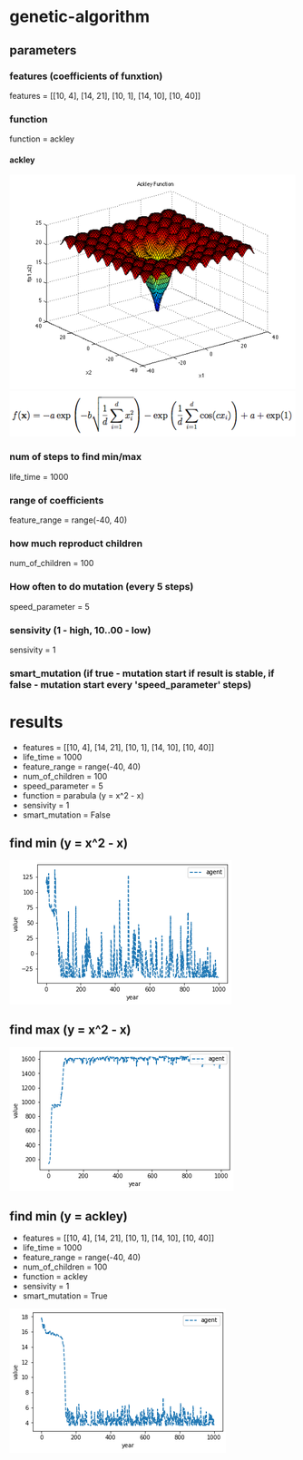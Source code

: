 # genetic-algorithm

## parameters
### features (coefficients of funxtion)
features = [[10, 4], [14, 21], [10, 1], [14, 10], [10, 40]]
### function
function = ackley
#### ackley
![ackley](ackley.png)
![equation](ackley_function.png)
### num of steps to find min/max
life_time = 1000
### range of coefficients
feature_range = range(-40, 40)
### how much reproduct children 
num_of_children = 100
### How often to do mutation (every 5 steps)
speed_parameter = 5
### sensivity (1 - high, 10..00 - low)
sensivity = 1
### smart_mutation (if true - mutation start if result is stable, if false - mutation start every 'speed_parameter' steps) 

# results 
- features = [[10, 4], [14, 21], [10, 1], [14, 10], [10, 40]]
- life_time = 1000
- feature_range = range(-40, 40)
- num_of_children = 100
- speed_parameter = 5
- function = parabula (y = x^2 - x)
- sensivity = 1
- smart_mutation = False

## find min (y = x^2 - x)
![min](min.png)

## find max (y = x^2 - x)
![max](max.png)

## find min (y = ackley)

- features = [[10, 4], [14, 21], [10, 1], [14, 10], [10, 40]]
- life_time = 1000
- feature_range = range(-40, 40)
- num_of_children = 100
- function = ackley
- sensivity = 1
- smart_mutation = True

![min](ackley_min.png)

